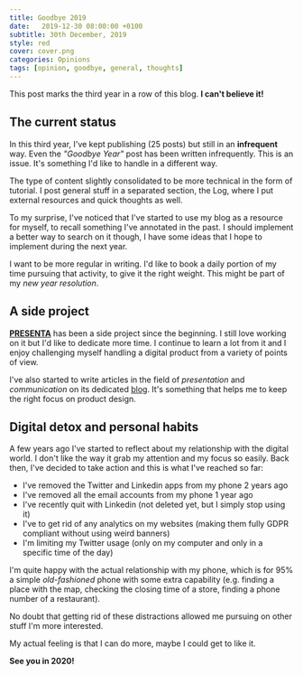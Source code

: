 ```yaml
---
title: Goodbye 2019
date:   2019-12-30 08:00:00 +0100
subtitle: 30th December, 2019
style: red
cover: cover.png
categories: Opinions
tags: [opinion, goodbye, general, thoughts]
---
```


This post marks the third year in a row of this blog. **I can't believe it!**

## The current status

In this third year, I've kept publishing (25 posts) but still in an **infrequent** way. Even the *"Goodbye Year"* post has been written infrequently. This is an issue. It's something I'd like to handle in a different way.

The type of content slightly consolidated to be more technical in the form of tutorial. I post general stuff in a separated section, the Log, where I put external resources and quick thoughts as well.

To my surprise, I've noticed that I've started to use my blog as a resource for myself, to recall something I've annotated in the past. I should implement a better way to search on it though, I have some ideas that I hope to implement during the next year.

I want to be more regular in writing. 
I'd like to book a daily portion of my time pursuing that activity, to give it the right weight.
This might be part of my *new year resolution*.

## A side project

[**PRESENTA**](https://www.presenta.cc/) has been a side project since the beginning. I still love working on it but I'd like to dedicate more time. I continue to learn a lot from it and I enjoy challenging myself handling a digital product from a variety of points of view.

I've also started to write articles in the field of *presentation* and *communication* on its dedicated [blog](https://www.presenta.cc/blog/). It's something that helps me to keep the right focus on product design.

## Digital detox and personal habits

A few years ago I've started to reflect about my relationship with the digital world. I don't like the way it grab my attention and my focus so easily. Back then, I've decided to take action and this is what I've reached so far:

- I've removed the Twitter and Linkedin apps from my phone 2 years ago
- I've removed all the email accounts from my phone 1 year ago
- I've recently quit with Linkedin (not deleted yet, but I simply stop using it)
- I've to get rid of any analytics on my websites (making them fully GDPR compliant without using weird banners)
- I'm limiting my Twitter usage (only on my computer and only in a specific time of the day)

I'm quite happy with the actual relationship with my phone, which is for 95% a simple *old-fashioned* phone with some extra capability (e.g. finding a place with the map, checking the closing time of a store, finding a phone number of a restaurant).

No doubt that getting rid of these distractions allowed me pursuing on other stuff I'm more interested.

My actual feeling is that I can do more, maybe I could get to like it.

**See you in 2020!**